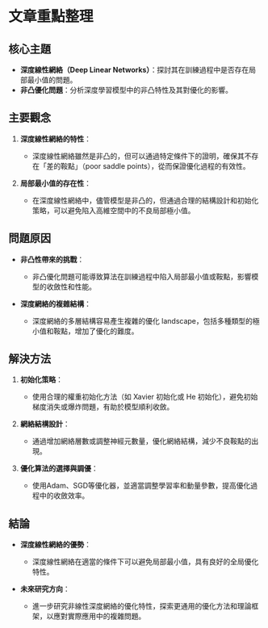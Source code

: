 # 文章重點整理

## 核心主題
- **深度線性網絡（Deep Linear Networks）**：探討其在訓練過程中是否存在局部最小值的問題。
- **非凸優化問題**：分析深度學習模型中的非凸特性及其對優化的影響。

## 主要觀念
1. **深度線性網絡的特性**：
   - 深度線性網絡雖然是非凸的，但可以通過特定條件下的證明，確保其不存在「差的鞍點」（poor saddle points），從而保證優化過程的有效性。
   
2. **局部最小值的存在性**：
   - 在深度線性網絡中，儘管模型是非凸的，但通過合理的結構設計和初始化策略，可以避免陷入高維空間中的不良局部極小值。

## 問題原因
- **非凸性帶來的挑戰**：
  - 非凸優化問題可能導致算法在訓練過程中陷入局部最小值或鞍點，影響模型的收斂性和性能。
  
- **深度網絡的複雜結構**：
  - 深度網絡的多層結構容易產生複雜的優化 landscape，包括多種類型的極小值和鞍點，增加了優化的難度。

## 解決方法
1. **初始化策略**：
   - 使用合理的權重初始化方法（如 Xavier 初始化或 He 初始化），避免初始梯度消失或爆炸問題，有助於模型順利收斂。
   
2. **網絡結構設計**：
   - 通過增加網絡層數或調整神經元數量，優化網絡結構，減少不良鞍點的出現。

3. **優化算法的選擇與調優**：
   - 使用Adam、SGD等優化器，並適當調整學習率和動量參數，提高優化過程中的收斂效率。

## 結論
- **深度線性網絡的優勢**：
  - 深度線性網絡在適當的條件下可以避免局部最小值，具有良好的全局優化特性。
  
- **未來研究方向**：
  - 進一步研究非線性深度網絡的優化特性，探索更通用的優化方法和理論框架，以應對實際應用中的複雜問題。